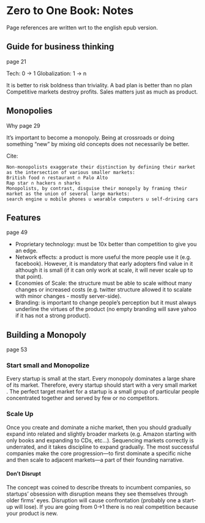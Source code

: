 # Zero to One Book: Notes

Page references are written wrt to the english epub version.

## Guide for business thinking
page 21

Tech: 0 -> 1
Globalization: 1 -> n

It is better to risk boldness than triviality.
A bad plan is better than no plan
Competitive markets destroy profits.
Sales matters just as much as product.

## Monopolies 
Why
page 29

It’s important to become a monopoly. Being at crossroads or doing something “new” by mixing old concepts does not necessarily be better.

Cite:
```
Non-monopolists exaggerate their distinction by defining their market as the intersection of various smaller markets: 
British food ∩ restaurant ∩ Palo Alto
Rap star ∩ hackers ∩ sharks
Monopolists, by contrast, disguise their monopoly by framing their market as the union of several large markets:
search engine ∪ mobile phones ∪ wearable computers ∪ self-driving cars
```

## Features
page 49

* Proprietary technology: must be 10x better than competition to give you an edge.
* Network effects: a product is more useful the more people use it (e.g. facebook). However, it is mandatory that early adopters find value in it although it is small (if it can only work at scale, it will never scale up to that point).
* Economies of Scale: the structure must be able to scale without many changes or increased costs (e.g. twitter structure allowed it to scalate with minor changes - mostly server-side).
* Branding: is important to change people’s perception but it must always underline the virtues of the product (no empty branding will save yahoo if it has not a strong product).

## Building a Monopoly
page 53

### Start small and Monopolize
Every startup is small at the start. Every monopoly dominates a large share of its market. Therefore, every startup should start with a very small market . 
The perfect target market for a startup is a small group of particular people concentrated together and served by few or no competitors.

### Scale Up
Once you create and dominate a niche market, then you should gradually expand into related and slightly broader markets (e.g. Amazon starting with only books and expanding to CDs, etc…). 
Sequencing markets correctly is underrated, and it takes discipline to expand gradually. 
The most successful companies make the core progression—to first dominate a specific niche and then scale to adjacent markets—a part of their founding narrative.

#### Don’t Disrupt
The concept was coined to describe threats to incumbent companies, so startups’ obsession with disruption means they see themselves through older firms’ eyes. Disruption will cause confrontation (probably one a start-up will lose). If you are going from 0->1 there is no real competition because your product is new.


